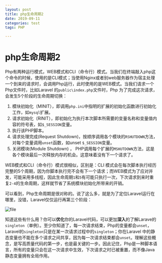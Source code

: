 ```yaml
---
layout: post
title: php生命周期2
date: 2019-09-11
categories: test
tags: PHP

---
```


# php生命周期2

Php有两种运行模式，WEB模式和CLI（命令行）模式。当我们在终端敲入php这个命令的时候，使用的是CLI模式；当使用Nginx或者别web服务器作为宿主处理一个到来的请求时，会调用Php运行，此时使用的是WEB模式。当我们请求一个Php文件时，比如Laravel 的`public\index.php`文件时，Php 为了完成这次请求，会发生5个阶段的生命周期切换：

1. 模块初始化（MINIT），即调用`php.ini`中指明的扩展的初始化函数进行初始化工作，如`mysql`扩展。
2. 请求初始化（RINIT），即初始化为执行本次脚本所需要的变量名称和变量值内容的符号表，如`$_SESSION`变量。
3. 执行该PHP脚本。
4. 请求处理完成(Request Shutdown)，按顺序调用各个模块的`RSHUTDOWN`方法，对每个变量调用`unset`函数，如unset `$_SESSION`变量。
5. 关闭模块(Module Shutdown) ， PHP调用每个扩展的`MSHUTDOWN`方法，这是各个模块最后一次释放内存的机会。这意味着没有下一个请求了。

WEB模式和CLI（命令行）模式很相似，区别是：CLI 模式会在每次脚本执行经历完整的5个周期，因为你脚本执行完不会有下一个请求；而WEB模式为了应对并发，可能采用多线程，因此生命周期`1`和`5`有可能只执行一次，下次请求到来时重复`2-4`的生命周期，这样就节省了系统模块初始化所带来的开销。

可以看到，Php生命周期是很对称的。说了这么多，就是为了定位Laravel运行在哪里，没错，Laravel仅仅运行再第三个阶段：

![file](http://px6xvo4m7.bkt.clouddn.com/2019-09-19_093634.png)

知道这些有什么用？你可以**优化**你的Laravel代码，可以更加**深入**的了解Larave的`singleton`（单例）。至少你知道了，每一次请求结束，Php的变量都会`unset`，Laravel的`singleton`只是在某一次请求过程中的`singleton`；你在Laravel 中的静态变量也不能在多个请求之间共享，因为每一次请求结束都会`unset`。理解这些概念，是写高质量代码的第一步，也是最关键的一步。因此记住，Php是一种脚本语言，所有的变量只会在这一次请求中生效，下次请求之时已被重置，而不像Java静态变量拥有全局作用。

